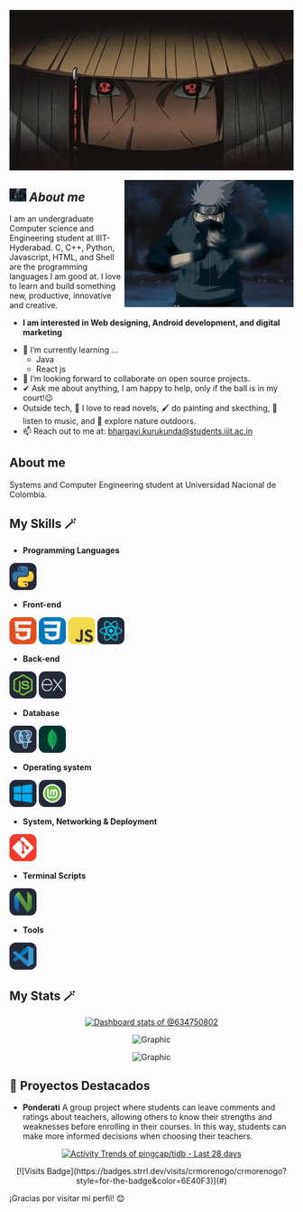 ![Banner](./Banner.png)

<img align="right" width=300px alt="Unicorn" src="./icon.gif" />

## <img src="./icon.gif" width="30px">&nbsp;***About me***

I am an undergraduate Computer science and Engineering student at IIIT-Hyderabad. C, C++, Python, Javascript, HTML, and Shell are the programming languages I am good at. I love to learn and build something new, productive, innovative and creative.
* **I am interested in Web designing, Android development, and digital marketing**
- 🌱 I’m currently learning ...
  - Java
  - React js
- 👯 I’m looking forward to collaborate on open source projects.
- ✔ Ask me about anything, I am happy to help, only if the ball is in my court!😉<br>
- Outside tech, 📖 I love to read novels, 🖌️ do painting and skecthing, 🎵 listen to music, and 🌴 explore nature outdoors.
- 📫 Reach out to me at: <a href="bhargavi.kurukunda@students.iiit.ac.in">bhargavi.kurukunda@students.iiit.ac.in</a>


## About me
Systems and Computer Engineering student at Universidad Nacional de Colombia.

## My Skills 🪄
- **Programming Languages**
<p>
    <img width="48px" src="./Python-Dark.svg" /> 
  </a>
</p>

- **Front-end**
<p>
    <img width="48px" src="./HTML.svg" />
    <img width="48px" src="./CSS.svg" />
    <img width="48px" src="./JavaScript.svg" />
    <img width="48px" src="./React-Dark.svg" />
  </a>
</p>

- **Back-end**
<p>
    <img width="48px" src="./NodeJS-Dark.svg" />
    <img width="48px" src="./ExpressJS-Dark.svg" />
  </a>
</p>

- **Database**
<p>
    <img width="48px" src="./PostgreSQL-Dark.svg" />
    <img width="48px" src="./MongoDB.svg" />
  </a>
</p>

- **Operating system**
<p>
    <img width="48px" src="./Windows-Dark.svg" />
    <img width="48px" src="./Mint-Dark.svg" />
  </a>
</p>

- **System, Networking & Deployment**
<p>
    <img width="48px" src="./Git.svg" />
  </a>
</p>

- **Terminal Scripts**
<p>
    <img width="48px" src="./NeoVim-Dark.svg" />
  </a>
</p>

- **Tools**
<p>
    <img width="48px" src="./VSCode-Dark.svg" />
  </a>
</p>

## My Stats 🪄

<!-- Copy-paste in your Readme.md file -->
<p align="center">
<a href="https://next.ossinsight.io/widgets/official/compose-user-dashboard-stats?user_id=128399569" target="_blank" style="display: block" align="center">
  <picture>
    <source media="(prefers-color-scheme: dark)" srcset="https://next.ossinsight.io/widgets/official/compose-user-dashboard-stats/thumbnail.png?user_id=128399569&image_size=auto&color_scheme=dark" width="771" height="auto">
    <img alt="Dashboard stats of @634750802" src="https://next.ossinsight.io/widgets/official/compose-user-dashboard-stats/thumbnail.png?user_id=128399569&image_size=auto&color_scheme=light" width="771" height="auto">
  </picture>
</a>
</p>

<!-- Made with [OSS Insight](https://ossinsight.io/) -->


<p align="center">
  <img src="https://github-profile-summary-cards.vercel.app/api/cards/profile-details?username=crmorenogo&layout=compact&theme=dracula" alt="Graphic" />
</p>

<p align="center">
  <img src="https://github-readme-stats.vercel.app/api?username=crmorenogo&show_icons=true&theme=dracula" alt="Graphic" />
</p>

## 💎 Proyectos Destacados
-  **Ponderati** A group project where students can leave comments and ratings about teachers, allowing others to know their strengths and weaknesses before enrolling in their courses. In this way, students can make more informed decisions when choosing their teachers.


<!-- Copy-paste in your Readme.md file -->
<p align="center">
<a href="https://next.ossinsight.io/widgets/official/compose-activity-trends?repo_id=877103730" target="_blank" style="display: block" align="center">
  <picture>
    <source media="(prefers-color-scheme: dark)" srcset="https://next.ossinsight.io/widgets/official/compose-activity-trends/thumbnail.png?repo_id=877103730&image_size=auto&color_scheme=dark" width="815" height="auto">
    <img alt="Activity Trends of pingcap/tidb - Last 28 days" src="https://next.ossinsight.io/widgets/official/compose-activity-trends/thumbnail.png?repo_id=877103730&image_size=auto&color_scheme=light" width="815" height="auto">
  </picture>
</a>
</p>
<!-- Made with [OSS Insight](https://ossinsight.io/) -->

<p align=center>                           
  [![Visits Badge](https://badges.strrl.dev/visits/crmorenogo/crmorenogo?style=for-the-badge&color=6E40F3)](#)                   
</p>
¡Gracias por visitar mi perfil! 😊
